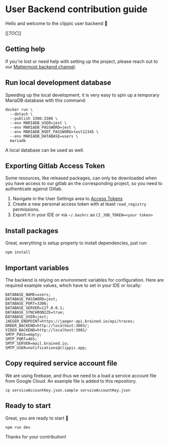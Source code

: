 # User Backend contribution guide

Hello and welcome to the clippic user backend :tada:

[[_TOC_]]

## Getting help

If you're lost or need help with setting up the project, please reach out to our 
[Mattermost backend channel](https://mattermost.clippic.app/clippic/channels/backend).

## Run local development database

Speeding up the local development, it is very easy to spin up a temporary MariaDB database with this command:

```shell
docker run \
  --detach \
  --publish 3306:3306 \
  --env MARIADB_USER=jest \
  --env MARIADB_PASSWORD=jest \
  --env MARIADB_ROOT_PASSWORD=test12345 \
  --env MARIADB_DATABASE=users \
  mariadb
```

A local database can be used as well.

## Exporting Gitlab Access Token

Some resources, like released packages, can only be downloaded when you have access to our gitlab an the corresponding
project, so you need to authenticate against Gitlab.

1. Navigate in the User Settings area to [Access Tokens](https://gitlab.clippic.app/-/profile/personal_access_tokens)
2. Create a new personal access token with at least `read_registry` permissions.
3. Export it in your IDE or via `~/.bashrc` as `CI_JOB_TOKEN=<your token>`

## Install packages

Great, everything is setup properly to install dependencies, just run:

```shell
npm install
```

## Important variables

The backend is relying on environment variables for configuration. Here are required example values, which have to set 
in your IDE or locally:

```shell
DATABASE_NAME=users;
DATABASE_PASSWORD=jest;
DATABASE_PORT=3306;
DATABASE_SERVER=127.0.0.1;
DATABASE_SYNCHRONIZE=true;
DATABASE_USER=jest;
JAEGER_ENDPOINT=https://jaeger-api.brained.io/api/traces;
ORDER_BACKEND=http://localhost:3003/;
VIDEO_BACKEND=http://localhost:3001/
SMTP_PASS=empty;
SMTP_PORT=465;
SMTP_SERVER=mail.brained.io;
SMTP_USER=notifications@clippic.app;
```

## Copy required service account file

We are using firebase, and thus we need to a load a service account file from Google Cloud. An example file is added to 
this repository.

```shell
cp serviceAccountKey.json.sample serviceAccountKey.json
```

## Ready to start

Great, you are ready to start :rocket:

```shell
npm run dev
```

Thanks for your contribution!

